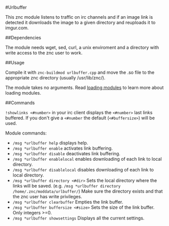 #Urlbuffer

This znc module listens to traffic on irc channels and if an image link is detected it downloads the image to a given directory and reuploads it to imgur.com.

##Dependencies

The module needs wget, sed, curl, a unix enviroment and a directory with write access to the znc user to work.

##Usage

Compile it with 
`znc-buildmod urlbuffer.cpp` 
and move the .so file to the appropriate znc directory (usually /usr/lib/znc/).

The module takes no arguments.
Read [loading modules](http://wiki.znc.in/Modules#.28Un.29Loading_Modules) to learn more about loading modules. 

##Commands 

`!showlinks <#number>` 
in your irc client displays the `<#number>` last links buffered. If you don't give a `<#number` the default (`<#buffersize>`) will be used.

Module commands:

 * `/msg *urlbuffer help` displays help.
 * `/msg *urlbuffer enable` activates link buffering.
 * `/msg *urlbuffer disable` deactivates link buffering.
 * `/msg *urlbuffer enablelocal` enables downloading of each link to local directory.
 * `/msg *urlbuffer disablelocal` disables downloading of each link to local directory.
 * `/msg *urlbuffer directory <#dir>` Sets the local directory where the links will be saved. (e.g. `/msg *urlbuffer directory /home/.znc/moddata/urlbuffer/`) Make sure the directory exists and that the znc user has write privileges.
 * `/msg *urlbuffer clearbuffer` Empties the link buffer.
 * `/msg *urlbuffer buffersize <#size>` Sets the size of the link buffer. Only integers >=0.
 * `/msg *urlbuffer showsettings` Displays all the current settings.

